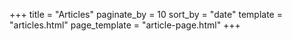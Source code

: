 +++
title = "Articles"
paginate_by = 10
sort_by = "date"
template = "articles.html"
page_template = "article-page.html"
+++